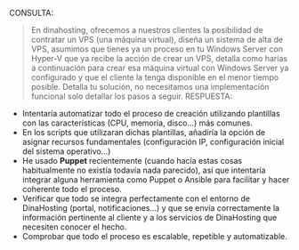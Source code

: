 CONSULTA:
> En dinahosting, ofrecemos a nuestros clientes la posibilidad de contratar un VPS (una máquina virtual), diseña un sistema de alta de VPS, asumimos que tienes ya un proceso en tu Windows Server con Hyper-V que ya recibe la acción de crear un VPS, detalla como harías a continuación para crear esa máquina virtual con Windows Server ya configurado y que el cliente la tenga disponible en el menor tiempo posible. Detalla tu solución, no necesitamos una implementación funcional solo detallar los pasos a seguir.
RESPUESTA:
- Intentaría automatizar todo el proceso de creación utilizando plantillas con las características (CPU, memoria, disco...) más comunes.
- En los scripts que utilizaran dichas plantillas, añadiría la opción de asignar recursos fundamentales (configuración IP, configuración inicial del sistema operativo...)
- He usado **Puppet** recientemente (cuando hacía estas cosas habitualmente no existía todavía nada parecido), así que intentaría integrar alguna herramienta como Puppet o Ansible para facilitar y hacer coherente todo el proceso.
- Verificar que todo se integra perfectamente con el entorno de DinaHosting (portal, notificaciones...) y que se envía correctamente la información pertinente al cliente y a los servicios de DinaHosting que necesiten conocer el hecho.
- Comprobar que todo el proceso es escalable, repetible y automatizable.
